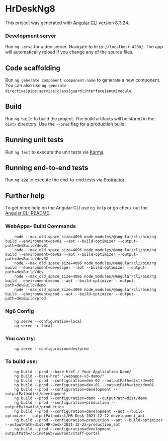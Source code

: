 # HrDeskNg8

This project was generated with [Angular CLI](https://github.com/angular/angular-cli) version 8.3.24.



### Development server

Run `ng serve` for a dev server. Navigate to `http://localhost:4200/`. The app will automatically reload if you change any of the source files.



## Code scaffolding

Run `ng generate component component-name` to generate a new component. You can also use `ng generate directive|pipe|service|class|guard|interface|enum|module`.



## Build

Run `ng build` to build the project. The build artifacts will be stored in the `dist/` directory. Use the `--prod` flag for a production build.



## Running unit tests

Run `ng test` to execute the unit tests via [Karma](https://karma-runner.github.io).



## Running end-to-end tests

Run `ng e2e` to execute the end-to-end tests via [Protractor](http://www.protractortest.org/).



## Further help

To get more help on the Angular CLI use `ng help` or go check out the [Angular CLI README](https://github.com/angular/angular-cli/blob/master/README.md).


### WebApps- Build Commands

```shell
    node --max_old_space_size=4096 node_modules/@angular/cli/bin/ng build --environment=dev01 --aot --build-optimizer --output-path=devBuild/dev01
    node --max_old_space_size=4096 node_modules/@angular/cli/bin/ng build --environment=dev02 --aot --build-optimizer --output-path=devBuild/dev02
    node --max_old_space_size=4096 node_modules/@angular/cli/bin/ng build --environment=developer --aot --build-optimizer --output-path=devBuild/dev
    node --max_old_space_size=4096 node_modules/@angular/cli/bin/ng build --environment=demo --aot --build-optimizer --output-path=devBuild/demo
    node --max_old_space_size=4096 node_modules/@angular/cli/bin/ng build --environment=prod --aot --build-optimizer --output-path=devBuild/prod
```


### Ng6 Config

```shell
    ng serve --configuration=local
    ng serve -c local
```


### You can try:
```shell
    ng serve --configuration=dev/prod
```


### To build use:

```shell
    ng build --prod --base-href / Your Application Name/
    ng build --base-href "/webapps-v3-demo/"
    ng build --prod --configuration=dev-02 --outputPath=dist/dev02
    ng build --prod --configuration=dev-01 --outputPath=dist/dev01
    ng build --prod --configuration=development --outputPath=dist/development
    ng build --prod --configuration=demo --outputPath=dist/demo
    ng build --prod --configuration=production --outputPath=dist/production
    ng build --prod --configuration=development --aot --build-optimizer --outputPath=dist/HR-Desk-2021-12-22-development_aot
    ng build --prod --configuration=production --aot --build-optimizer --outputPath=dist/HR-Desk-2021-12-22-production_aot
    ng build --prod --configuration=development --outputPath=/c/inetpub/wwwroot/staff-portal
```
